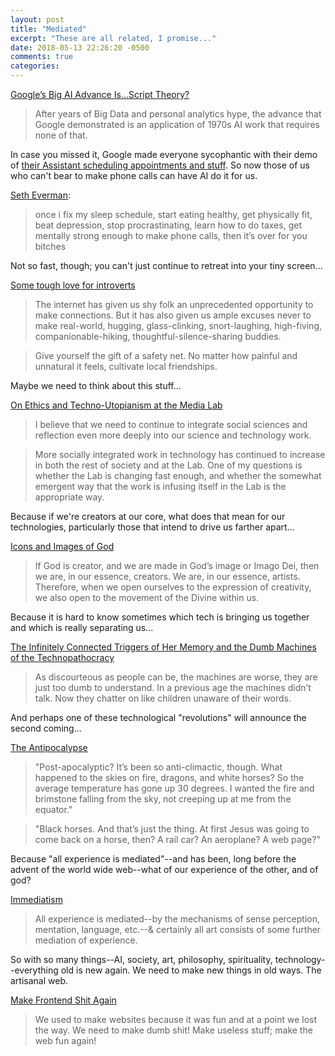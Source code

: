```yaml
---
layout: post
title: "Mediated"
excerpt: "These are all related, I promise..."
date: 2018-05-13 22:26:20 -0500
comments: true
categories: 
---
```


[Google’s Big AI Advance Is...Script Theory?](https://hapgood.us/2018/05/12/googles-big-ai-advance-is-script-theory/)

> After years of Big Data  and personal analytics hype, the advance that Google demonstrated is an application of 1970s AI work that requires none of that.

In case you missed it, Google made everyone sycophantic with their demo of [their Assistant scheduling appointments and stuff](https://www.theverge.com/2018/5/8/17332070/google-assistant-makes-phone-call-demo-duplex-io-2018 "'Google just gave a stunning demo of Assistant making an actual phone call' for example"). So now those of us who can't bear to make phone calls can have AI do it for us.

[Seth Everman](https://twitter.com/SethEverman/status/973603138908426242):

> once i fix my sleep schedule, start eating healthy, get physically fit, beat depression, stop procrastinating, learn how to do taxes, get mentally strong enough to make phone calls, then it’s over for you bitches

Not so fast, though; you can't just continue to retreat into your tiny screen...

[Some tough love for introverts](http://journal.avdi.org/2018/05/12/some-tough-love-for-introverts/)

> The internet has given us shy folk an unprecedented opportunity to make connections. But it has also given us ample excuses never to make real-world, hugging, glass-clinking, snort-laughing, high-fiving, companionable-hiking, thoughtful-silence-sharing buddies.

> Give yourself the gift of a safety net. No matter how painful and unnatural it feels, cultivate local friendships.

Maybe we need to think about this stuff...

[On Ethics and Techno-Utopianism at the Media Lab](https://joi.ito.com/weblog/2018/05/12/on-ethics-and-t.html)

> I believe that we need to continue to integrate social sciences and reflection even more deeply into our science and technology work.

> More socially integrated work in technology has continued to increase in both the rest of society and at the Lab. One of my questions is whether the Lab is changing fast enough, and whether the somewhat emergent way that the work is infusing itself in the Lab is the appropriate way.

Because if we're creators at our core, what does that mean for our technologies, particularly those that intend to drive us farther apart...

[Icons and Images of God](https://cac.org/icons-and-images-of-god-2018-05-13/)

> If God is creator, and we are made in God’s image or Imago Dei, then we are, in our essence, creators. We are, in our essence, artists. Therefore, when we open ourselves to the expression of creativity, we also open to the movement of the Divine within us.

Because it is hard to know sometimes which tech is bringing us together and which is really separating us...

[The Infinitely Connected Triggers of Her Memory and the Dumb Machines of the Technopathocracy]({{site.url}}/2010/11/29/connected/)

> As discourteous as people can be, the machines are worse, they are just too dumb to understand. In a previous age the machines didn’t talk. Now they chatter on like children unaware of their words.

And perhaps one of these technological "revolutions" will announce the second coming...

[The Antipocalypse]({{site.url}}/writings/antipocalypse/)

> "Post-apocalyptic? It’s been so anti-climactic, though. What happened to the skies on fire, dragons, and white horses? So the average temperature has gone up 30 degrees. I wanted the fire and brimstone falling from the sky, not creeping up at me from the equator."

> "Black horses. And that’s just the thing. At first Jesus was going to come back on a horse, then? A rail car? An aeroplane? A web page?"

Because "all experience is mediated"--and has been, long before the advent of the world wide web--what of our experience of the other, and of god?

[Immediatism](https://theanarchistlibrary.org/library/hakim-bey-immediatism)

> All experience is mediated--by the mechanisms of sense perception, mentation, language, etc.--& certainly all art consists of some further mediation of experience. 

So with so many things--AI, society, art, philosophy, spirituality, technology--everything old is new again. We need to make new things in old ways. The artisanal web.

[Make Frontend Shit Again](https://makefrontendshitagain.party/)

> We used to make websites because it was fun and at a point we lost the way. We need to make dumb shit! Make useless stuff; make the web fun again!
